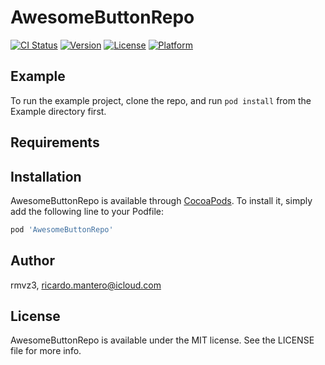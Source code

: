 # AwesomeButtonRepo

[![CI Status](http://img.shields.io/travis/rmvz3/AwesomeButtonRepo.svg?style=flat)](https://travis-ci.org/rmvz3/AwesomeButtonRepo)
[![Version](https://img.shields.io/cocoapods/v/AwesomeButtonRepo.svg?style=flat)](http://cocoapods.org/pods/AwesomeButtonRepo)
[![License](https://img.shields.io/cocoapods/l/AwesomeButtonRepo.svg?style=flat)](http://cocoapods.org/pods/AwesomeButtonRepo)
[![Platform](https://img.shields.io/cocoapods/p/AwesomeButtonRepo.svg?style=flat)](http://cocoapods.org/pods/AwesomeButtonRepo)

## Example

To run the example project, clone the repo, and run `pod install` from the Example directory first.

## Requirements

## Installation

AwesomeButtonRepo is available through [CocoaPods](http://cocoapods.org). To install
it, simply add the following line to your Podfile:

```ruby
pod 'AwesomeButtonRepo'
```

## Author

rmvz3, ricardo.mantero@icloud.com

## License

AwesomeButtonRepo is available under the MIT license. See the LICENSE file for more info.
